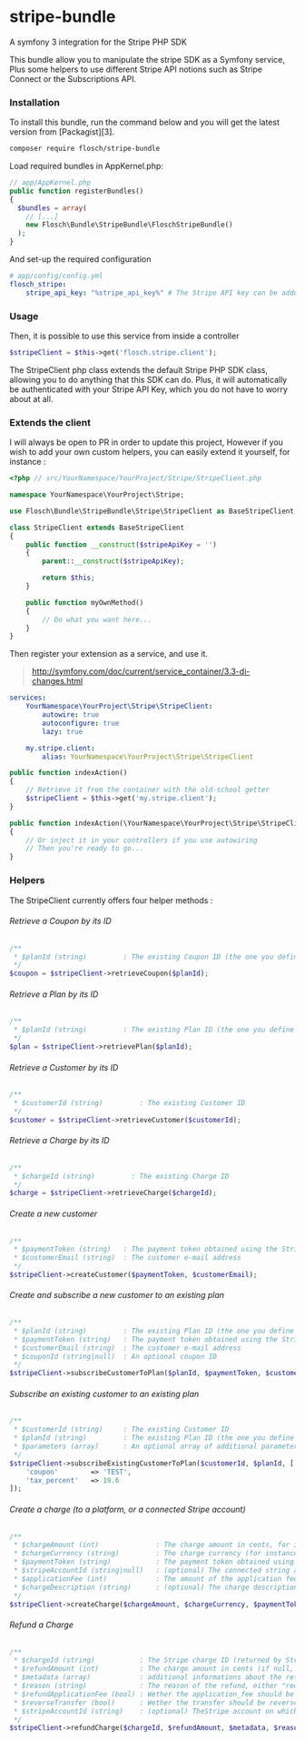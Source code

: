 # stripe-bundle
A symfony 3 integration for the Stripe PHP SDK

This bundle allow you to manipulate the stripe SDK as a Symfony service,
Plus some helpers to use different Stripe API notions such as Stripe Connect or the Subscriptions API.

### Installation
To install this bundle, run the command below and you will get the latest version from [Packagist][3].

``` bash
composer require flosch/stripe-bundle
```

Load required bundles in AppKernel.php:

``` php
// app/AppKernel.php
public function registerBundles()
{
  $bundles = array(
    // [...]
    new Flosch\Bundle\StripeBundle\FloschStripeBundle()
  );
}
```

And set-up the required configuration

``` yaml
# app/config/config.yml
flosch_stripe:
    stripe_api_key: "%stripe_api_key%" # The Stripe API key can be added as a symfony parameter
```

### Usage

Then, it is possible to use this service from inside a controller

``` php
$stripeClient = $this->get('flosch.stripe.client');
```

The StripeClient php class extends the default Stripe PHP SDK class, allowing you to do anything that this SDK can do.
Plus, it will automatically be authenticated with your Stripe API Key, which you do not have to worry about at all.


### Extends the client

I will always be open to PR in order to update this project,
However if you wish to add your own custom helpers, you can easily extend it yourself, for instance :

``` php
<?php // src/YourNamespace/YourProject/Stripe/StripeClient.php

namespace YourNamespace\YourProject\Stripe;

use Flosch\Bundle\StripeBundle\Stripe\StripeClient as BaseStripeClient;

class StripeClient extends BaseStripeClient
{
    public function __construct($stripeApiKey = '')
    {
        parent::__construct($stripeApiKey);

        return $this;
    }

    public function myOwnMethod()
    {
        // Do what you want here...
    }
}
```

Then register your extension as a service, and use it.

> http://symfony.com/doc/current/service_container/3.3-di-changes.html

``` yaml
services:
    YourNamespace\YourProject\Stripe\StripeClient:
        autowire: true
        autoconfigure: true
        lazy: true

    my.stripe.client:
        alias: YourNamespace\YourProject\Stripe\StripeClient
```

``` php
public function indexAction()
{
    // Retrieve it from the container with the old-school getter
    $stripeClient = $this->get('my.stripe.client');
}

public function indexAction(\YourNamespace\YourProject\Stripe\StripeClient $stripeClient)
{
    // Or inject it in your controllers if you use autowiring
    // Then you're ready to go...
}
```

### Helpers

The StripeClient currently offers four helper methods :

###### Retrieve a Coupon by its ID

``` php
/**
 * $planId (string)         : The existing Coupon ID (the one you define in the Stripe dashboard)
 */
$coupon = $stripeClient->retrieveCoupon($planId);
```

###### Retrieve a Plan by its ID

``` php
/**
 * $planId (string)         : The existing Plan ID (the one you define in the Stripe dashboard)
 */
$plan = $stripeClient->retrievePlan($planId);
```

###### Retrieve a Customer by its ID

``` php
/**
 * $customerId (string)         : The existing Customer ID
 */
$customer = $stripeClient->retrieveCustomer($customerId);
```

###### Retrieve a Charge by its ID

``` php
/**
 * $chargeId (string)         : The existing Charge ID
 */
$charge = $stripeClient->retrieveCharge($chargeId);
```

###### Create a new customer

``` php
/**
 * $paymentToken (string)   : The payment token obtained using the Stripe.js library
 * $customerEmail (string)  : The customer e-mail address
 */
$stripeClient->createCustomer($paymentToken, $customerEmail);
```

###### Create and subscribe a new customer to an existing plan

``` php
/**
 * $planId (string)         : The existing Plan ID (the one you define in the Stripe dashboard)
 * $paymentToken (string)   : The payment token obtained using the Stripe.js library
 * $customerEmail (string)  : The customer e-mail address
 * $couponId (string|null)  : An optional coupon ID
 */
$stripeClient->subscribeCustomerToPlan($planId, $paymentToken, $customerEmail, $couponId);
```

###### Subscribe an existing customer to an existing plan

``` php
/**
 * $customerId (string)     : The existing Customer ID
 * $planId (string)         : The existing Plan ID (the one you define in the Stripe dashboard)
 * $parameters (array)      : An optional array of additional parameters
 */
$stripeClient->subscribeExistingCustomerToPlan($customerId, $planId, [
    'coupon'        => 'TEST',
    'tax_percent'   => 19.6
]);
```

###### Create a charge (to a platform, or a connected Stripe account)

``` php
/**
 * $chargeAmount (int)              : The charge amount in cents, for instance 1000 for 10.00 (of the currency)
 * $chargeCurrency (string)         : The charge currency (for instance, "eur")
 * $paymentToken (string)           : The payment token obtained using the Stripe.js library
 * $stripeAccountId (string|null)   : (optional) The connected string account ID, default null (--> charge to the platform)
 * $applicationFee (int)            : The amount of the application fee (in cents), default to 0
 * $chargeDescription (string)      : (optional) The charge description for the customer
 */
$stripeClient->createCharge($chargeAmount, $chargeCurrency, $paymentToken, $stripeAccountId, $applicationFee, $chargeDescription);
```


###### Refund a Charge

``` php
/**
 * $chargeId (string)           : The Stripe charge ID (returned by Stripe when you create a charge)
 * $refundAmount (int)          : The charge amount in cents (if null, the whole charge amount will be refunded)
 * $metadata (array)            : additional informations about the refund, default []
 * $reason (string)             : The reason of the refund, either "requested_by_customer", "duplicate" or "fraudulent"
 * $refundApplicationFee (bool) : Wether the application_fee should be refunded aswell, default true
 * $reverseTransfer (bool)      : Wether the transfer should be reversed (when using Stripe Connect "destination" parameter on charge creation), default false
 * $stripeAccountId (string)    : (optional) TheStripe account on which the charge has been made (Stripe Connect), default null (--> refund by the platform)
 */
$stripeClient->refundCharge($chargeId, $refundAmount, $metadata, $reason, $refundApplicationFee, $reverseTransfer, $stripeAccountId);
```

